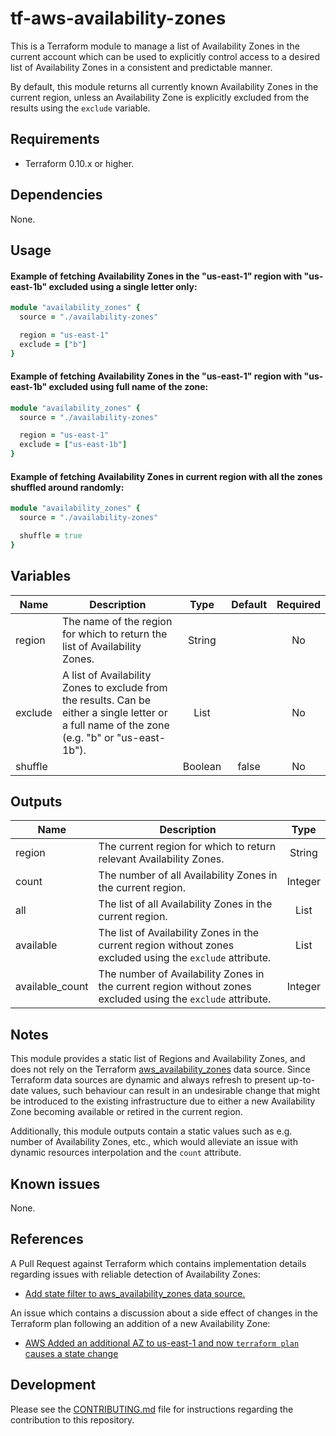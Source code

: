 # tf-aws-availability-zones

This is a Terraform module to manage a list of Availability Zones in the current account which
can be used to explicitly control access to a desired list of Availability Zones in a consistent
and predictable manner.

By default, this module returns all currently known Availability Zones in the current region,
unless an Availability Zone is explicitly excluded from the results using the `exclude` variable.

## Requirements

- Terraform 0.10.x or higher.

## Dependencies

None.

## Usage

#### Example of fetching Availability Zones in the "us-east-1" region with "us-east-1b" excluded using a single letter only:

```ruby
module "availability_zones" {
  source = "./availability-zones"

  region = "us-east-1"
  exclude = ["b"]
}
```

#### Example of fetching Availability Zones in the "us-east-1" region with "us-east-1b" excluded using full name of the zone:

```ruby
module "availability_zones" {
  source = "./availability-zones"

  region = "us-east-1"
  exclude = ["us-east-1b"]
}
```

#### Example of fetching Availability Zones in current region with all the zones shuffled around randomly:

```ruby
module "availability_zones" {
  source = "./availability-zones"

  shuffle = true
}
```

## Variables

| Name | Description | Type | Default | Required |
|------|-------------|:-----:|:-----:|:-----:|
| region | The name of the region for which to return the list of Availability Zones. | String | | No |
| exclude | A list of Availability Zones to exclude from the results. Can be either a single letter or a full name of the zone (e.g. "b" or "us-east-1b"). | List | | No |
| shuffle | | Boolean | false | No |

## Outputs

| Name | Description | Type |
|------|-------------|:----:|
| region | The current region for which to return relevant Availability Zones. | String |
| count | The number of all Availability Zones in the current region. | Integer |
| all | The list of all Availability Zones in the current region. | List |
| available | The list of Availability Zones in the current region without zones excluded using the `exclude` attribute. | List |
| available_count | The number of Availability Zones in the current region without zones excluded using the `exclude` attribute. | Integer |

## Notes

This module provides a static list of Regions and Availability Zones, and does not rely on the
Terraform [aws_availability_zones](https://www.terraform.io/docs/providers/aws/d/availability_zones.html)
data source. Since Terraform data sources are dynamic and always refresh to present up-to-date values,
such behaviour can result in an undesirable change that might be introduced to the existing infrastructure
due to either a new Availability Zone becoming available or retired in the current region.

Additionally, this module outputs contain a static values such as e.g. number of Availability Zones, etc.,
which would alleviate an issue with dynamic resources interpolation and the `count` attribute.

## Known issues

None.

## References

A Pull Request against Terraform which contains implementation details regarding issues with reliable
detection of Availability Zones:

- [Add state filter to aws_availability_zones data source.](https://github.com/hashicorp/terraform/pull/7965)

An issue which contains a discussion about a side effect of changes in the Terraform plan following
an addition of a new Availability Zone:

- [AWS Added an additional AZ to us-east-1 and now `terraform plan` causes a state change](https://github.com/hashicorp/terraform/issues/11928)

## Development

Please see the [CONTRIBUTING.md](CONTRIBUTING.md) file for instructions regarding
the contribution to this repository.

